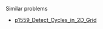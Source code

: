 Similar problems
- [p1559_Detect_Cycles_in_2D_Grid](https://github.com/genxium/Leetcode/tree/master/p1559_Detect_Cycles_in_2D_Grid) 
